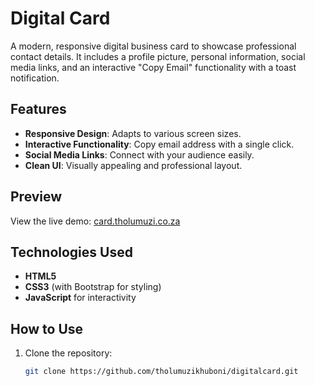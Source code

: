 # Digital Card

A modern, responsive digital business card to showcase professional contact details. It includes a profile picture, personal information, social media links, and an interactive "Copy Email" functionality with a toast notification.

## Features
- **Responsive Design**: Adapts to various screen sizes.
- **Interactive Functionality**: Copy email address with a single click.
- **Social Media Links**: Connect with your audience easily.
- **Clean UI**: Visually appealing and professional layout.

## Preview
View the live demo: [card.tholumuzi.co.za](https://card.tholumuzi.co.za)

## Technologies Used
- **HTML5**
- **CSS3** (with Bootstrap for styling)
- **JavaScript** for interactivity

## How to Use
1. Clone the repository:
   ```bash
   git clone https://github.com/tholumuzikhuboni/digitalcard.git
